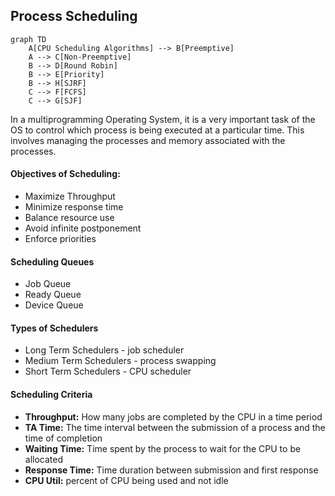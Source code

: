## Process Scheduling
```mermaid
graph TD
	A[CPU Scheduling Algorithms] --> B[Preemptive]
	A --> C[Non-Preemptive]
	B --> D[Round Robin]
	B --> E[Priority]
	B --> H[SJRF]
	C --> F[FCFS]
	C --> G[SJF]
```

In a multiprogramming Operating System, it is a very important task of the OS to control which process is being executed at a particular time. This involves managing the processes and memory associated with the processes.

#### Objectives of Scheduling:
- Maximize Throughput
- Minimize response time
- Balance resource use
- Avoid infinite postponement
- Enforce priorities

#### Scheduling Queues
- Job Queue
- Ready Queue
- Device Queue

#### Types of Schedulers
- Long Term Schedulers - job scheduler
- Medium Term Schedulers - process swapping
- Short Term Schedulers - CPU scheduler

#### Scheduling Criteria
- **Throughput:** How many jobs are completed by the CPU in a time period
- **TA Time:** The time interval between the submission of a process and the time of completion
- **Waiting Time:** Time spent by the process to wait for the CPU to be allocated
- **Response Time:** Time duration between submission and first response
- **CPU Util:** percent of CPU being used and not idle

